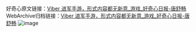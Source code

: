 好奇心原文链接：[Viber 进军手游，形式内容都无新意_游戏_好奇心日报-唐舒畅](https://www.qdaily.com/articles/4513.html)
WebArchive归档链接：[Viber 进军手游，形式内容都无新意_游戏_好奇心日报-唐舒畅](http://web.archive.org/web/20190623161244/https://www.qdaily.com/articles/4513.html)
![image](http://ww3.sinaimg.cn/large/007d5XDply1g3w3tg2f2fj30u03fz4qp)